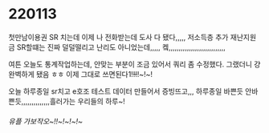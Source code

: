 # 220113

첫만남이용권 SR 치는데 이제 나 전화받는데 도사 다 됐다,,,,, 저소득층 추가 재난지원금 SR할떄는 진짜 덜덜떨리고 난리도 아니었는데,,,,, 켘,,,,,,,,,,,,,,,,,,,,,,,,,,,,





여튼 오늘도 통계작업하는데, 안맞는 부분이 조금 있어서 쿼리 좀 수정했다. 그랬더니 걍 완벽하게 됐음 ㅎㅎ 이제 그대로 쓰면된다1!~~!!~~!~!~!



오늘 하루종일 sr치고 e호조 테스트 데이터 만들어서 증빙뜨고,,, 하루종일 바쁜듯 안바쁜듯,,,,,,,,,,,,,,흘러가는 우리들의 하루~!







###### 유플 가보작오~!!~!~!~!~

